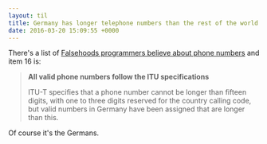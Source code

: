 ```yaml
---
layout: til
title: Germany has longer telephone numbers than the rest of the world
date: 2016-03-20 15:09:55 +0000
---
```

There's a list of [Falsehoods programmers believe about phone numbers](https://github.com/google/libphonenumber/blob/master/FALSEHOODS.md) and item 16 is:

> **All valid phone numbers follow the ITU specifications**
>
> ITU-T specifies that a phone number cannot be longer than fifteen digits, with one to three digits reserved for the country calling code, but valid numbers in Germany have been assigned that are longer than this.

Of course it's the Germans.

